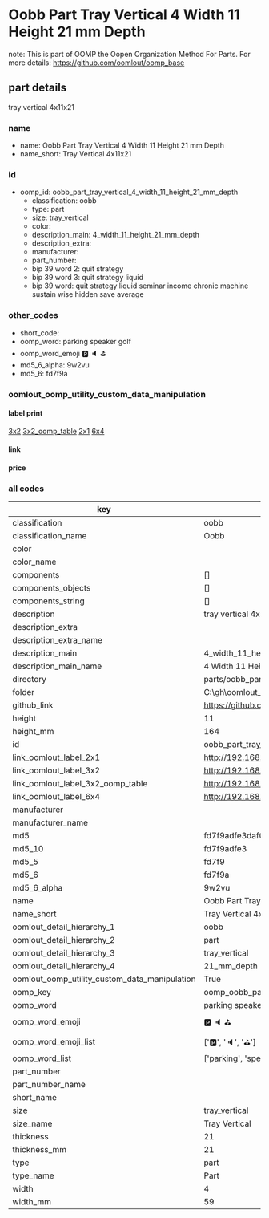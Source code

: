 # Oobb Part Tray Vertical 4 Width 11 Height 21 mm Depth  

note: This is part of OOMP the Oopen Organization Method For Parts. For more details: https://github.com/oomlout/oomp_base

##  part details
  



tray vertical 4x11x21



### name
* name: Oobb Part Tray Vertical 4 Width 11 Height 21 mm Depth
* name_short: Tray Vertical 4x11x21 
### id
* oomp_id: oobb_part_tray_vertical_4_width_11_height_21_mm_depth
  * classification: oobb
  * type: part
  * size: tray_vertical
  * color: 
  * description_main: 4_width_11_height_21_mm_depth
  * description_extra: 
  * manufacturer: 
  * part_number: 
  * bip 39 word 2: quit strategy
  * bip 39 word 3: quit strategy liquid
  * bip 39 word: quit strategy liquid seminar income chronic machine sustain wise hidden save average

### other_codes
* short_code: 
* oomp_word: parking speaker golf
* oomp_word_emoji :parking: :speaker: :golf:
* md5_6_alpha: 9w2vu
* md5_6: fd7f9a






### oomlout_oomp_utility_custom_data_manipulation
#### label print
[3x2](http://192.168.1.245:1112/?label=oomp%209w2vu)
[3x2_oomp_table](http://192.168.1.108:1112/?label=oomp%209w2vu)
[2x1](http://192.168.1.242:1112/?label=oomp%209w2vu)
[6x4](http://192.168.1.55:1112/?label=oomp%209w2vu)    

#### link

                              

#### price







### all codes 
| key | value |  
| --- | --- |  
| classification | oobb |  
| classification_name | Oobb |  
| color |  |  
| color_name |  |  
| components | [] |  
| components_objects | [] |  
| components_string | [] |  
| description | tray vertical 4x11x21 |  
| description_extra |  |  
| description_extra_name |  |  
| description_main | 4_width_11_height_21_mm_depth |  
| description_main_name | 4 Width 11 Height 21 mm Depth |  
| directory | parts/oobb_part_tray_vertical_4_width_11_height_21_mm_depth |  
| folder | C:\gh\oomlout_oobb_version_4_generated_parts\parts\oobb_part_tray_vertical_4_width_11_height_21_mm_depth |  
| github_link | https://github.com/oomlout/oomlout_oomp_part_src/tree/main/parts/oobb_part_tray_vertical_4_width_11_height_21_mm_depth |  
| height | 11 |  
| height_mm | 164 |  
| id | oobb_part_tray_vertical_4_width_11_height_21_mm_depth |  
| link_oomlout_label_2x1 | http://192.168.1.242:1112/?label=oomp%209w2vu |  
| link_oomlout_label_3x2 | http://192.168.1.245:1112/?label=oomp%209w2vu |  
| link_oomlout_label_3x2_oomp_table | http://192.168.1.108:1112/?label=oomp%209w2vu |  
| link_oomlout_label_6x4 | http://192.168.1.55:1112/?label=oomp%209w2vu |  
| manufacturer |  |  
| manufacturer_name |  |  
| md5 | fd7f9adfe3daf0b0a1b94c3904b5b57e |  
| md5_10 | fd7f9adfe3 |  
| md5_5 | fd7f9 |  
| md5_6 | fd7f9a |  
| md5_6_alpha | 9w2vu |  
| name | Oobb Part Tray Vertical 4 Width 11 Height 21 mm Depth |  
| name_short | Tray Vertical 4x11x21  |  
| oomlout_detail_hierarchy_1 | oobb |  
| oomlout_detail_hierarchy_2 | part |  
| oomlout_detail_hierarchy_3 | tray_vertical |  
| oomlout_detail_hierarchy_4 | 21_mm_depth |  
| oomlout_oomp_utility_custom_data_manipulation | True |  
| oomp_key | oomp_oobb_part_tray_vertical_4_width_11_height_21_mm_depth |  
| oomp_word | parking speaker golf |  
| oomp_word_emoji | :parking: :speaker: :golf: |  
| oomp_word_emoji_list | [':parking:', ':speaker:', ':golf:'] |  
| oomp_word_list | ['parking', 'speaker', 'golf'] |  
| part_number |  |  
| part_number_name |  |  
| short_name |  |  
| size | tray_vertical |  
| size_name | Tray Vertical |  
| thickness | 21 |  
| thickness_mm | 21 |  
| type | part |  
| type_name | Part |  
| width | 4 |  
| width_mm | 59 |  
